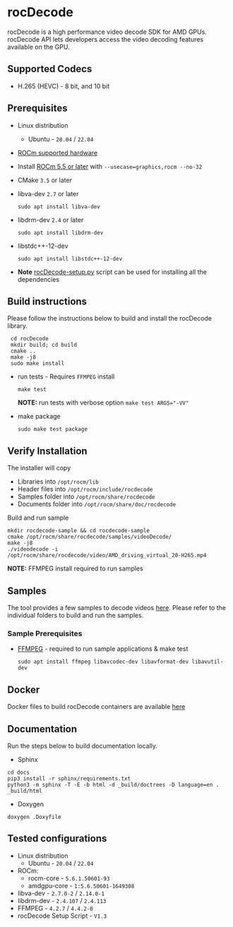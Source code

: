 # rocDecode

rocDecode is a high performance video decode SDK for AMD GPUs. rocDecode API lets developers access the video decoding features available on the GPU.

## Supported Codecs

* H.265 (HEVC) - 8 bit, and 10 bit

## Prerequisites

* Linux distribution
  * Ubuntu - `20.04` / `22.04`

* [ROCm supported hardware](https://rocm.docs.amd.com/en/latest/release/gpu_os_support.html)

* Install [ROCm 5.5 or later](https://rocmdocs.amd.com/en/latest/deploy/linux/installer/install.html) with `--usecase=graphics,rocm --no-32`

* CMake `3.5` or later

* libva-dev `2.7` or later

  ```shell
  sudo apt install libva-dev
  ```

* libdrm-dev `2.4` or later

  ```shell
  sudo apt install libdrm-dev
  ```

* libstdc++-12-dev

  ```shell
  sudo apt install libstdc++-12-dev
  ```

* **Note** [rocDecode-setup.py](rocDecode-setup.py) script can be used for installing all the dependencies

## Build instructions

Please follow the instructions below to build and install the rocDecode library.

```shell
 cd rocDecode
 mkdir build; cd build
 cmake ..
 make -j8
 sudo make install
```

* run tests - Requires `FFMPEG` install

  ```shell
  make test
  ```

  **NOTE:** run tests with verbose option `make test ARGS="-VV"`

* make package
  
  ```shell
  sudo make test package
  ```

## Verify Installation

The installer will copy

* Libraries into `/opt/rocm/lib`
* Header files into `/opt/rocm/include/rocdecode`
* Samples folder into `/opt/rocm/share/rocdecode`
* Documents folder into `/opt/rocm/share/doc/rocdecode`

Build and run sample

```shell
mkdir rocdecode-sample && cd rocdecode-sample
cmake /opt/rocm/share/rocdecode/samples/videoDecode/
make -j8
./videodecode -i /opt/rocm/share/rocdecode/video/AMD_driving_virtual_20-H265.mp4
```
**NOTE:** FFMPEG install required to run samples

## Samples

The tool provides a few samples to decode videos [here](samples/). Please refer to the individual folders to build and run the samples.

### Sample Prerequisites

* [FFMPEG](https://ffmpeg.org/about.html) - required to run sample applications & make test

  ```shell
  sudo apt install ffmpeg libavcodec-dev libavformat-dev libavutil-dev
  ```

## Docker

Docker files to build rocDecode containers are available [here](docker/)

## Documentation

Run the steps below to build documentation locally.

* Sphinx

```shell
cd docs
pip3 install -r sphinx/requirements.txt
python3 -m sphinx -T -E -b html -d _build/doctrees -D language=en . _build/html
```

* Doxygen

```shell
doxygen .Doxyfile
```

## Tested configurations

* Linux distribution
  * Ubuntu - `20.04` / `22.04`
* ROCm:
  * rocm-core - `5.6.1.50601-93`
  * amdgpu-core - `1:5.6.50601-1649308`
* libva-dev - `2.7.0-2` / `2.14.0-1`
* libdrm-dev - `2.4.107` / `2.4.113`
* FFMPEG - `4.2.7` / `4.4.2-0`
* rocDecode Setup Script - `V1.3`
